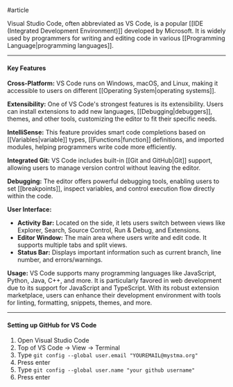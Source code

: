#article

Visual Studio Code, often abbreviated as VS Code, is a popular [[IDE (Integrated Development Environment)]] developed by Microsoft. It is widely used by programmers for writing and editing code in various [[Programming Language|programming languages]].

---
#### Key Features

**Cross-Platform:** 
	VS Code runs on Windows, macOS, and Linux, making it accessible to users on different [[Operating System|operating systems]].

**Extensibility:**
	One of VS Code's strongest features is its extensibility. Users can install extensions to add new languages, [[Debugging|debuggers]], themes, and other tools, customizing the editor to fit their specific needs.

**IntelliSense:**
	This feature provides smart code completions based on [[Variables|variable]] types, [[Functions|function]] definitions, and imported modules, helping programmers write code more efficiently.

**Integrated Git:**
	VS Code includes built-in [[Git and GitHub|Git]] support, allowing users to manage version control without leaving the editor.

**Debugging:**
	The editor offers powerful debugging tools, enabling users to set [[breakpoints]], inspect variables, and control execution flow directly within the code.

**User Interface:**

- **Activity Bar:** Located on the side, it lets users switch between views like Explorer, Search, Source Control, Run & Debug, and Extensions.
- **Editor Window:** The main area where users write and edit code. It supports multiple tabs and split views.
- **Status Bar:** Displays important information such as current branch, line number, and errors/warnings.

**Usage:** VS Code supports many programming languages like JavaScript, Python, Java, C++, and more. It is particularly favored in web development due to its support for JavaScript and TypeScript. With its robust extension marketplace, users can enhance their development environment with tools for linting, formatting, snippets, themes, and more.

---
#### Setting up GitHub for VS Code

1. Open Visual Studio Code
2. Top of VS Code -> View -> Terminal
3. Type	```git config --global user.email "YOUREMAIL@mystma.org"```
4. Press enter
5. Type	```git config --global user.name "your github username"```
6. Press enter